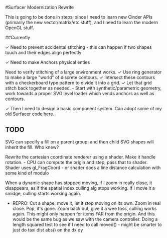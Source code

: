 #Surfacer Modernization Rewrite

This is going to be done in steps; since I need to learn new Cinder APIs (primarily the new vector/matrix/etc stuff), and I need to learn the modern OpenGL stuff.

##Currently

✓ Need to prevent accidental stitching
	- this can happen if two shapes touch and their edges align perfectly

✓ Need to make Anchors physical enties

Need to verify stitching of a large environment works. 
	✓ Use ring generator to make a large "world" of discrete contours.
	✓ Intersect these contours with a checkerboard type pattern to divide it into a grid.
	✓ Let that grid stitch back together as needed.
	- Start with synthetic/parametric geometry, work towards a proper SVG level loader which vends anchors as well as contours.

✓ Then I need to design a basic component system. Can adopt some of my old Surfacer code here.


## TODO

SVG can specify a fill on a parent group, and then child SVG shapes will inherit the fill. Who knew?

Rewrite the cartesian coordinate renderer using a shader. Make it handle rotation.
	- CPU can compute the origin and step, pass that to shader. Shader uses gl_FragCoord - or shader does a line distance calculation with some kind of modulo

When a dynamic shape has stopped moving, if I zoom in really close, it disappears, as if the spatial index culling alg stops working. If I move it a smidge, culling starts working again.
- REPRO: Cut a shape, move it, let it stop moving on its own. Zoom in real close. Pop, it's gone. Zoom back out, give it a wee toss, culling works again.
	This might only happen for items FAR from the origin. And this would be the same bug as we saw with the camera controller. Doing a length squared test to see if I need to call moved() - might be smarter to just do taxi dist abs() on the dx dy
